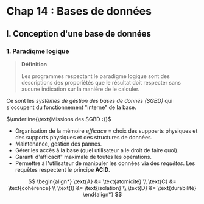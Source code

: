 # Chap 14 : Bases de données

## I. Conception d'une base de données

### 1. Paradiqme logique

> __Définition__
>
> Les programmes respectant le paradigme logique sont des descriptions des proporiétés que le résultat doit respecter sans aucune indication sur la manière de le calculer.

Ce sont les *systèmes de géstion des bases de donnés (SGBD)* qui s'occupent du fonctionnement "interne" de la base.

$\underline{\text{Missions des SGBD :}}$

- Organisation de la mémoire *efficace* $=$ choix des supposrts physiques et des supports physiques et des structures de données.
- Maintenance, gestion des pannes.
- Gérer les accès à la base (quel utilisateur a le droit de faire quoi).
- Garanti d'afficacit" maximale de toutes les opérations.
- Permettre à l'utilisateur de manipuler les données via des *requêtes*. Les requêtes respectent le principe __ACID__.

$$
\begin{align*}
    \text{A} &= \text{atomicité} \\
    \text{C} &= \text{cohérence} \\
    \text{I} &= \text{isolation} \\
    \text{D} &= \text{durabilité}
\end{align*}
$$
